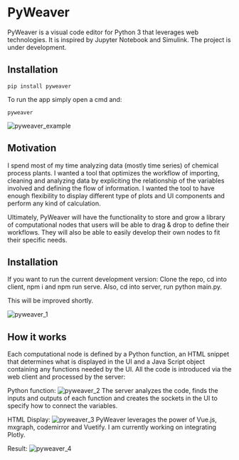 # PyWeaver
PyWeaver is a visual code editor for Python 3 that leverages web technologies. It is inspired by Jupyter Notebook and Simulink. The project is under development.

## Installation
```
pip install pyweaver
```
To run the app simply open a cmd and:
```
pyweaver
```

![pyweaver_example](https://user-images.githubusercontent.com/6884660/58805403-65e72780-85ea-11e9-9d7f-4eb8cb5aeb45.PNG)

## Motivation
I spend most of my time analyzing data (mostly time series) of chemical process plants. I wanted a tool that optimizes the workflow of importing, cleaning and analyzing data by expliciting the relationship of the variables involved and defining the flow of information.
I wanted the tool to have enough flexibility to display different type of plots and UI components and perform any kind of calculation.

Ultimately, PyWeaver will have the functionality to store and grow a library of computational nodes that users will be able to drag & drop to define their workflows. They will also be able to easily develop their own nodes to fit their specific needs.

## Installation
If you want to run the current development version:
Clone the repo, cd into client, npm i and npm run serve.
Also, cd into server, run python main.py.

This will be improved shortly.

![pyweaver_1](https://user-images.githubusercontent.com/6884660/57988776-70d97e00-7a68-11e9-9bb5-7f304aec0bac.PNG)

## How it works

Each computational node is defined by a Python function, an HTML snippet that determines what is displayed in the UI and a Java Script object containing any functions needed by the UI. All the code is introduced via the web client and processed by the server:

Python function:
![pyweaver_2](https://user-images.githubusercontent.com/6884660/57988857-5eac0f80-7a69-11e9-94e3-8884114598fd.PNG)
The server analyzes the code, finds the inputs and outputs of each function and creates the sockets in the UI to specify how to connect the variables.

HTML Display:
![pyweaver_3](https://user-images.githubusercontent.com/6884660/57988860-68357780-7a69-11e9-8ee4-18c6ad9742a3.PNG)
PyWeaver leverages the power of Vue.js, mxgraph, codemirror and Vuetify. I am currently working on integrating Plotly.

Result:
![pyweaver_4](https://user-images.githubusercontent.com/6884660/57988881-9dda6080-7a69-11e9-92cd-19dca7ef42b1.PNG)
